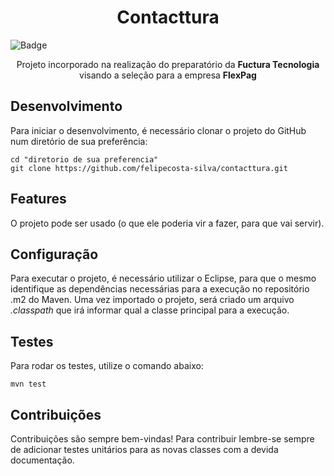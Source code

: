 <h1 align="center">
    Contacttura
    <br>
</h1>

![Badge](https://img.shields.io/static/v1?label=Java&message=language&color=red&style=plastic&logo=Java)
<br>
<p align="center"> Projeto incorporado na realização do preparatório da <strong>Fuctura Tecnologia</strong> visando a seleção para a empresa <strong>FlexPag</strong> </p>

## Desenvolvimento

Para iniciar o desenvolvimento, é necessário clonar o projeto do GitHub num diretório de sua preferência:

```shell
cd "diretorio de sua preferencia"
git clone https://github.com/felipecosta-silva/contacttura.git
```

## Features

O projeto pode ser usado (o que ele poderia vir a fazer, para que vai servir).

## Configuração

Para executar o projeto, é necessário utilizar o Eclipse, para que o mesmo identifique as dependências necessárias para a execução no repositório .m2 do Maven. Uma vez importado o projeto, será criado um arquivo *.classpath* que irá informar qual a classe principal para a execução.


## Testes

Para rodar os testes, utilize o comando abaixo:

```
mvn test
```

## Contribuições

Contribuições são sempre bem-vindas! Para contribuir lembre-se sempre de adicionar testes unitários para as novas classes com a devida documentação.